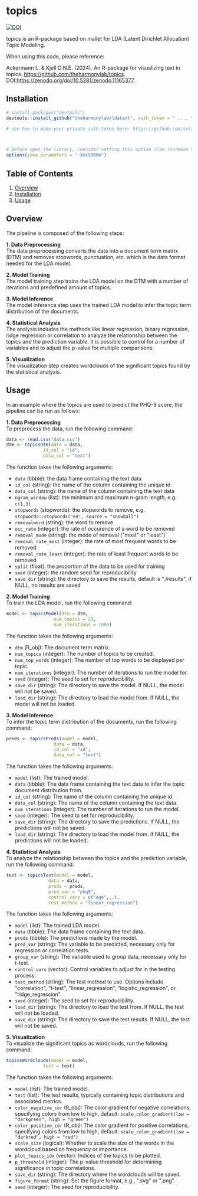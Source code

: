 # topics
[![DOI](https://zenodo.org/badge/785738351.svg)](https://zenodo.org/doi/10.5281/zenodo.11165377)

topics is an R-package based on mallet for LDA (Latent Dirichlet Allocation) Topic Modeling.

When using this code, please reference:

Ackermann L. & Kjell O.N.E. (2024). An R-package for visualizing text in topics. https://github.com/theharmonylab/topics. DOI:https://zenodo.org/doi/10.5281/zenodo.11165377. 

## Installation
``` r
# install.packages("devtools")
devtools::install_github("theharmonylab/ldatext", auth_token = " .... ")

# see how to make your private auth token here: https://github.com/settings/tokens



# Before open the library, consider setting this option (can increase 5000);  without it the code may ran out of memory
options(java.parameters = "-Xmx5000m")


```

## Table of Contents
1. [Overview](#overview)
2. [Installation](#installation)
3. [Usage](#usage)

## Overview
The pipeline is composed of the following steps:

**1. Data Preprocessing**<br>
The data preprocessing converts the data into a document term matrix (DTM) and removes stopwords, punctuation, etc. which is the data format needed for the LDA model.

**2. Model Training**<br>
The model training step trains the LDA model on the DTM with a number of iterations and predefined amount of topics.

**3. Model Inference**<br>
The model inference step uses the trained LDA model to infer the topic term distribution of the documents.

**4. Statistical Analysis**<br>
The analysis includes the methods like linear regression, binary regression, ridge regression or correlation to analyze the relationship between the topics and the prediction variable. It is possible to control for a number of variables and to adjust the p-value for multiple comparisons.

**5. Visualization**<br>
The visualization step creates wordclouds of the significant topics found by the statistical analysis.


## Usage
In an example where the topics are used to predict the PHQ-9 score, the pipeline can be run as follows:


**1. Data Preprocessing**<br>
To preprocess the data, run the following command:
```R
data <- read.csv("data.csv")
dtm <- topicsDtm(data = data,
              id_col = "id",
              data_col = "text")
```
The function takes the following arguments:
- `data` (tibble): the data frame containing the text data
- `id_col` (string): the name of the column containing the unique id
- `data_col` (string): the name of the column containing the text data
- `ngram_window` (list): the minimum and maximum n-gram length, e.g. `c(1,3)`
- `stopwords` (stopwords): the stopwords to remove, e.g. `stopwords::stopwords("en", source = "snowball")`
- `removalword` (string): the word to remove
- `occ_rate` (integer): the rate of occurence of a word to be removed
- `removal_mode` (string): the mode of removal ("most" or "least")
- `removal_rate_most` (integer): the rate of most frequent words to be removed
- `removal_rate_least` (integer): the rate of least frequent words to be removed
- `split` (float): the proportion of the data to be used for training
- `seed` (integer): the random seed for reproducibility
- `save_dir` (string): the directory to save the results, default is "./results", if NULL, no results are saved


**2. Model Training**<br>
To train the LDA model, run the following command:
```R
model <- topicsModel(dtm = dtm,
                  num_topics = 20,
                  num_iterations = 1000)
```
The function takes the following arguments:
- `dtm` (R_obj): The document term matrix.
- `num_topics` (integer): The number of topics to be created.
- `num_top_words` (integer): The number of top words to be displayed per topic.
- `num_iterations` (integer): The number of iterations to run the model for.
- `seed` (integer): The seed to set for reproducibility.
- `save_dir` (string): The directory to save the model. If NULL, the model will not be saved.
- `load_dir` (string): The directory to load the model from. If NULL, the model will not be loaded.

**3. Model Inference**<br>
To infer the topic term distribution of the documents, run the following command:
```R
preds <- topicsPreds(model = model,
                  data = data,
                  id_col = "id",
                  data_col = "text")
```
The function takes the following arguments:
- `model` (list): The trained model.
- `data` (tibble): The data frame containing the text data to infer the topic document distribution from.
- `id_col` (string): The name of the column containing the unique id.
- `data_col` (string): The name of the column containing the text data.
- `num_iterations` (integer): The number of iterations to run the model.
- `seed` (integer): The seed to set for reproducibility.
- `save_dir` (string): The directory to save the predictions. If NULL, the predictions will not be saved.
- `load_dir` (string): The directory to load the model from. If NULL, the predictions will not be loaded.

**4. Statistical Analysis**<br>
To analyze the relationship between the topics and the prediction variable, run the following command:
```R
test <- topicsTest(model = model,
                data = data,
                preds = preds,
                pred_var = "phq9",
                control_vars = c("age",..),
                test_method = "linear_regression")
```
The function takes the following arguments:
- `model` (list): The trained LDA model.
- `data` (tibble): The data frame containing the text data.
- `preds` (tibble): The predictions made by the model.
- `pred_var` (string): The variable to be predicted, necessary only for regression or correlation tests.
- `group_var` (string): The variable used to group data, necessary only for t-test.
- `control_vars` (vector): Control variables to adjust for in the testing process.
- `test_method` (string): The test method to use. Options include "correlation", "t-test", "linear_regression", "logistic_regression", or "ridge_regression".
- `seed` (integer): The seed to set for reproducibility.
- `load_dir` (string): The directory to load the test from. If NULL, the test will not be loaded.
- `save_dir` (string): The directory to save the test results. If NULL, the test will not be saved.

**5. Visualization**<br>
To visualize the significant topics as wordclouds, run the following command:
```R
topicsWordclouds(model = model,
              test = test)
```
The function takes the following arguments:
- `model` (list): The trained model.
- `test` (list): The test results, typically containing topic distributions and associated metrics.
- `color_negative_cor` (R_obj): The color gradient for negative correlations, specifying colors from low to high, default: `scale_color_gradient(low = "darkgreen", high = "green")`
- `color_positive_cor` (R_obj): The color gradient for positive correlations, specifying colors from low to high, default: `scale_color_gradient(low = "darkred", high = "red")`
- `scale_size` (logical): Whether to scale the size of the words in the wordcloud based on frequency or importance.
- `plot_topics_idx` (vector): Indices of the topics to be plotted.
- `p_threshold` (integer): The p-value threshold for determining significance in topic correlations.
- `save_dir` (string): The directory where the wordclouds will be saved.
- `figure_format` (string): Set the figure format, e.g., ".svg" or ".png".
- `seed` (integer): The seed for reproducibility.









